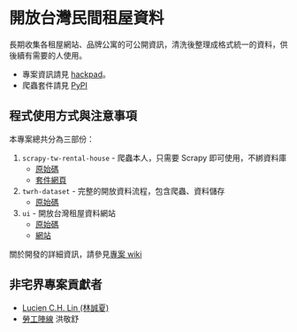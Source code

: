 # 開放台灣民間租屋資料

長期收集各租屋網站、品牌公寓的可公開資訊，清洗後整理成格式統一的資料，供後續有需要的人使用。

- 專案資訊請見 [hackpad](https://g0v.hackpad.tw/Ih7Jp4pUD5y)。
- 爬蟲套件請見 [PyPI](https://pypi.org/project/scrapy-tw-rental-house/)

## 程式使用方式與注意事項

本專案總共分為三部份：

1. `scrapy-tw-rental-house` - 爬蟲本人，只需要 Scrapy 即可使用，不綁資料庫
   - [原始碼](https://github.com/g0v/tw-rental-house-data/tree/master/scrapy-tw-rental-house)
   - [套件網頁](https://pypi.org/project/scrapy-tw-rental-house/)
2. `twrh-dataset` - 完整的開放資料流程，包含爬蟲、資料儲存
   - [原始碼](https://github.com/g0v/tw-rental-house-data/tree/master/twrh-dataset)
3. `ui` - 開放台灣租屋資料網站
   - [原始碼](https://github.com/g0v/tw-rental-house-data/tree/master/twrh-dataset)
   - [網站](https://rentalhouse.g0v.ddio.io/)

關於開發的詳細資訊，請參見[專案 wiki](https://github.com/g0v/tw-rental-house-data/wiki/)


## 非宅界專案貢獻者

- [Lucien C.H. Lin (林誠夏)](lucien.cc)
- [勞工陣線](http://labor.ngo.tw/) 洪敬舒
